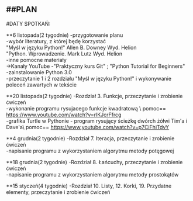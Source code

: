 ##PLAN
-------------
#DATY SPOTKAŃ:

**6 listopada(2 tygodnie)
 -przygotowanie planu \
 -wybór literatury, z której będę korzystać \
  "Myśl w języku Python!" Allen B. Downey Wyd. Helion \
  "Python. Wprowadzenie. Mark Lutz Wyd. Helion \
 -inne pomocne materiały \
  ->Kanały YouTube -"Praktyczny kurs Git" ; "Python Tutorial for Beginners" \
 -zainstalowanie Python 3.0 \
 -przeczytanie 1 i 2 rozdziału "Myśl w języku Python!" i wykonywanie poleceń zawartych w tekście 
 
**20 listopada(2 tygodnie)
 -Rozdział 3. Funkcje, przeczytanie i zrobienie ćwiczeń \
 -wykonanie programu rysujacego funkcje kwadratową \ pomoc== https://www.youtube.com/watch?v=rlKJcrFfrcg \
 -grafika Turtle w Pythonie - program rysujący ścieżkę dwórch żółwi Tim'a i Dave'a\ 
  pomoc== https://www.youtube.com/watch?v=p7CiFhiTdvY 

**4 grudnia(2 tygodnie)
-Rozdział 7. Iteracja, przeczytanie i zrobienie ćwiczeń \
-napisanie programu z wykorzystaniem algorytmu metody potęgowej 

**18 grudnia(2 tygodnie)
-Rozdział 8. Łańcuchy, przeczytanie i zrobienie ćwiczeń \
-napisanie programu z wykorzystaniem algorytmu metody prostokątów 

**15 styczeń(4 tygodnie)
-Rozdział 10. Listy, 12. Korki, 19. Przydatne elementy, przeczytanie i zrobienie ćwiczeń 
 
